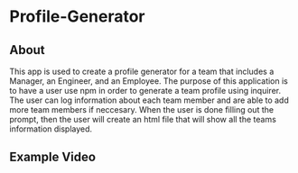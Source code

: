 # Profile-Generator

## About 
 This app is used to create a profile generator for a team that includes a Manager, an Engineer, and an Employee. The purpose of this application is to have a user use npm in order to generate a team profile using inquirer. The user can log information about each team member and are able to add more team members if neccesary. When the user is done filling out the prompt, then the user will create an html file that will show all the teams information displayed. 

 ## Example Video

